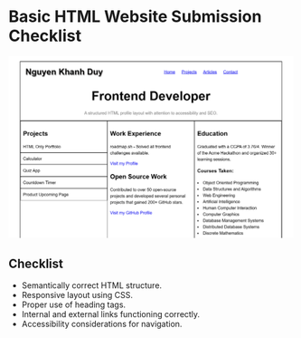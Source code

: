# Basic HTML Website Submission Checklist

![Submission Checklist](screenshot.png)

## Checklist
- Semantically correct HTML structure.
- Responsive layout using CSS.
- Proper use of heading tags.
- Internal and external links functioning correctly.
- Accessibility considerations for navigation.
